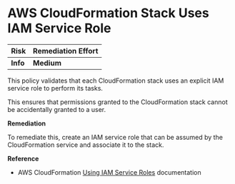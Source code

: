 # AWS CloudFormation Stack Uses IAM Service Role

| Risk     | Remediation Effort |
| :------- | :----------------- |
| **Info** | **Medium**         |

This policy validates that each CloudFormation stack uses an explicit IAM service role to perform its tasks.

This ensures that permissions granted to the CloudFormation stack cannot be accidentally granted to a user.

**Remediation**

To remediate this, create an IAM service role that can be assumed by the CloudFormation service and associate it to the stack.

**Reference**

- AWS CloudFormation [Using IAM Service Roles](https://docs.aws.amazon.com/AWSCloudFormation/latest/UserGuide/using-iam-servicerole.html) documentation
